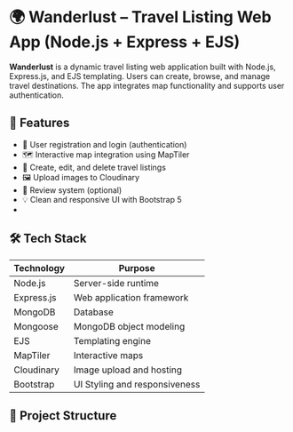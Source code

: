 # 🌍 Wanderlust – Travel Listing Web App (Node.js + Express + EJS)

**Wanderlust** is a dynamic travel listing web application built with Node.js, Express.js, and EJS templating. Users can create, browse, and manage travel destinations. The app integrates map functionality and supports user authentication.

## 🚀 Features

- 🔐 User registration and login (authentication)
- 🗺️ Interactive map integration using MapTiler
- 📍 Create, edit, and delete travel listings
- 🖼️ Upload images to Cloudinary
- 💬 Review system (optional)
- 💡 Clean and responsive UI with Bootstrap 5
- 
## 🛠️ Tech Stack

| Technology | Purpose                       |
|------------|-------------------------------|
| Node.js    | Server-side runtime           |
| Express.js | Web application framework     |
| MongoDB    | Database                      |
| Mongoose   | MongoDB object modeling       |
| EJS        | Templating engine             |
| MapTiler   | Interactive maps              |
| Cloudinary | Image upload and hosting      |
| Bootstrap  | UI Styling and responsiveness |

## 📂 Project Structure


